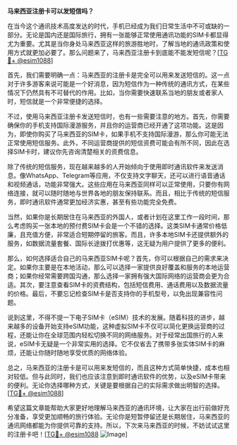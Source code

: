 **马来西亚注册卡可以发短信吗？**

在当今这个通讯技术高度发达的时代，手机已经成为我们日常生活中不可或缺的一部分。无论是国内还是国际旅行，拥有一张能够正常使用通讯功能的SIM卡都显得尤为重要。尤其是当你身处马来西亚这样的旅游胜地时，了解当地的通讯政策和使用方式就更加必要了。那么问题来了，马来西亚注册卡到底能不能发短信呢？[[TG💪+ @esim1088](https://t.me/s/esim1088)]

首先，我们需要明确一点：马来西亚的注册卡是完全可以用来发送短信的。这一点对于许多游客来说可能是一个好消息，因为短信作为一种传统的通讯方式，在某些情况下仍然具有不可替代的作用。比如，当你需要快速联系当地的朋友或者家人时，短信就是一个非常便捷的选择。

不过，使用马来西亚注册卡发送短信时，也有一些需要注意的地方。首先，你需要确保你的手机支持国际漫游服务，并且你的运营商已经开通了这项功能。这是因为，即使你购买了马来西亚的SIM卡，如果手机不支持国际漫游，那么你可能无法正常使用短信服务。此外，不同运营商提供的短信资费可能会有所不同，因此在选择SIM卡时，建议你先咨询清楚相关的资费信息。

除了传统的短信服务，现在越来越多的人开始倾向于使用即时通讯软件来发送消息。像WhatsApp、Telegram等应用，不仅支持文字聊天，还可以进行语音通话和视频通话，功能非常强大。这些应用在马来西亚同样可以正常使用，只要你有网络连接，就可以随时随地与世界各地的朋友保持联系。而且，相比于传统的短信服务，即时通讯软件通常更加经济实惠，甚至有些功能完全免费。

当然，如果你是长期居住在马来西亚的外国人，或者计划在这里工作一段时间，那么考虑购买一张本地的预付费SIM卡会是一个不错的选择。这类SIM卡通常价格低廉，且充值方便，非常适合短期停留的旅客。而且，许多本地SIM卡还提供额外的服务，如数据流量套餐、国际长途拨打优惠等，这无疑为用户提供了更多的便利。

那么，如何选择适合自己的马来西亚SIM卡呢？首先，你可以根据自己的需求来决定。如果你主要是在本地活动，那么可以选择一家提供良好覆盖和服务的本地运营商；如果你经常需要跨国沟通，那么选择一家拥有强大国际网络的运营商会更为合适。其次，要注意查看SIM卡的资费结构，包括短信费用、通话费用以及数据流量的价格。最后，不要忘记检查SIM卡是否支持你的手机型号，以免出现兼容性问题。

说到这里，不得不提一下电子SIM卡（eSIM）技术的发展。随着科技的进步，越来越多的设备开始支持eSIM功能，这种虚拟SIM卡不仅可以简化更换运营商的过程，还能让你在全球范围内轻松切换不同的网络服务。对于经常出国旅行的人来说，eSIM卡无疑是一个非常实用的选择。它不仅省去了携带多张实体SIM卡的麻烦，还能让你随时随地享受优质的网络体验。

总之，马来西亚的注册卡是可以用来发短信的，而且这种方式简单快捷，成本也相对较低。但与此同时，我们也应该注意到即时通讯软件的优势，以及eSIM卡带来的便利。无论你选择哪种方式，关键是要根据自己的实际需求做出明智的选择。[[TG💪+ @esim1088](https://t.me/s/esim1088)]

希望这篇文章能帮助大家更好地理解马来西亚的通讯环境，让大家在出行前做好充分准备，享受更加顺畅的旅行体验。无论你是短暂停留还是长期居住，马来西亚的通讯网络都能为你提供可靠的支持。所以，下次来马来西亚的时候，不妨试试这里的注册卡吧！[[TG💪+ @esim1088](https://t.me/s/esim1088) ![Image](https://i.postimg.cc/4NQfJmqS/Snipaste-2025-05-13-00-14-12.png)]